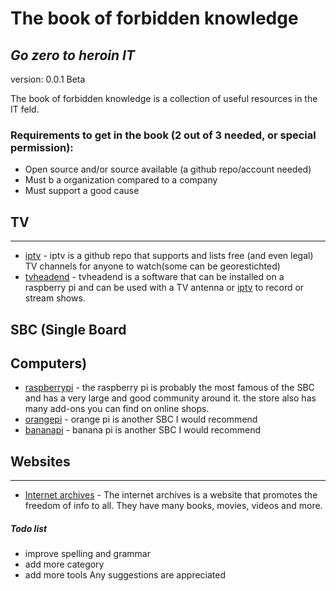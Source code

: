 # The book of forbidden knowledge
## _Go zero to heroin IT_
version: 0.0.1 Beta

The book of forbidden knowledge is a collection of useful resources in the IT feld. 

### Requirements to get in the book (2 out of 3 needed, or special permission):
- Open source and/or source available  (a github repo/account needed)
- Must b a organization compared to a company
- Must support a good cause



## TV
-----
- [iptv] - iptv is a github repo that supports and lists free (and even legal) TV channels for anyone to watch(some can be georestichted)
- [tvheadend] - tvheadend is a software that can be installed on a raspberry pi and can be used with a TV antenna or [iptv] to record or stream shows.



## SBC (Single Board
Computers)
------------------------------
- [raspberrypi] - the raspberry pi is probably the most famous of the SBC and has a very large and good community around it. the store also has many add-ons you can find on online shops.
- [orangepi] - orange pi is another SBC I would recommend
- [bananapi] - banana pi is another SBC I would recommend



## Websites
------------
- [Internet archives] - The internet archives is a website that promotes the freedom of info to all. They have many books, movies, videos and more.



##### Todo list
- improve spelling and grammar
- add more category
- add more tools
Any suggestions are
appreciated 

[//]:#
   [Internet archives]: <https://archive.org/>
   [iptv]: <https://github.com/iptv-org/iptv>
   [tvheadend]: <https://github.com/tvheadend/tvheadend>
   [raspberrypi]: <https://www.raspberrypi.com/products/>
   [orangepi]: <http://www.orangepi.org/>
   [bananapi]: <https://www.banana-pi.org/>
